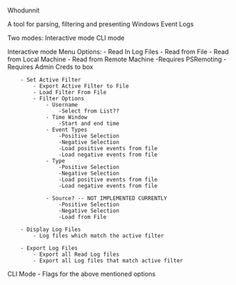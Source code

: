 Whodunnit

A tool for parsing, filtering and presenting Windows Event Logs

Two modes:
	Interactive mode
	CLI mode

Interactive mode 
	Menu Options:
		- Read In Log Files
			- Read from File
			- Read from Local Machine
			- Read from Remote Machine
				-Requires PSRemoting
				-Requires Admin Creds to box

		- Set Active Filter
			- Export Active Filter to File
			- Load Filter From File
			- Filter Options
				- Username
					-Select from List??
				- Time Window
					-Start and end time
				- Event Types
					-Positive Selection
					-Negative Selection
					-Load positive events from file
					-Load negative events from file
				- Type
					-Positive Selection
					-Negative Selection
					-Load positive events from file
					-Load negative events from file
				
				- Source? -- NOT IMPLEMENTED CURRENTLY
					-Positive Selection
					-Negative Selection
					-Load from File

		- Display Log Files
			- Log files which match the active filter

		- Export Log Files
			- Export all Read Log files
			- Export all Log files that match active filter

CLI Mode
	- Flags for the above mentioned options
